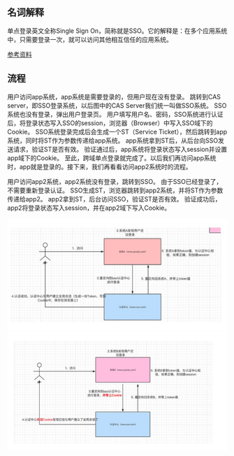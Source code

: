

## 名词解释
单点登录英文全称Single Sign On，简称就是SSO。它的解释是：在多个应用系统中，只需要登录一次，就可以访问其他相互信任的应用系统。

[参考资料](https://www.jianshu.com/p/75edcc05acfd)



## 流程

用户访问app系统，app系统是需要登录的，但用户现在没有登录。
跳转到CAS server，即SSO登录系统，以后图中的CAS Server我们统一叫做SSO系统。 SSO系统也没有登录，弹出用户登录页。
用户填写用户名、密码，SSO系统进行认证后，将登录状态写入SSO的session，浏览器（Browser）中写入SSO域下的Cookie。
SSO系统登录完成后会生成一个ST（Service Ticket），然后跳转到app系统，同时将ST作为参数传递给app系统。
app系统拿到ST后，从后台向SSO发送请求，验证ST是否有效。
验证通过后，app系统将登录状态写入session并设置app域下的Cookie。
至此，跨域单点登录就完成了。以后我们再访问app系统时，app就是登录的。接下来，我们再看看访问app2系统时的流程。

用户访问app2系统，app2系统没有登录，跳转到SSO。
由于SSO已经登录了，不需要重新登录认证。
SSO生成ST，浏览器跳转到app2系统，并将ST作为参数传递给app2。
app2拿到ST，后台访问SSO，验证ST是否有效。
验证成功后，app2将登录状态写入session，并在app2域下写入Cookie。

![A](./a.jpg)
![A](./b.jpg)